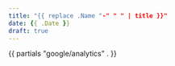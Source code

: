 ```yaml
---
title: "{{ replace .Name "-" " " | title }}"
date: {{ .Date }}
draft: true
---
```


{{ partials "google/analytics" . }}
